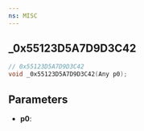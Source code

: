 ```yaml
---
ns: MISC
---
```

## _0x55123D5A7D9D3C42

```c
// 0x55123D5A7D9D3C42
void _0x55123D5A7D9D3C42(Any p0);
```

## Parameters
* **p0**:
